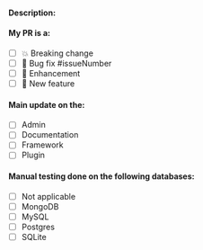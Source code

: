 <!-- ⚠️ Your PR title will appear in the changelogs please make it short detailed and understandable for all. -->

<!-- Write a short description of what your PR does and link the concerned issues of your update. -->
<!-- ⚠️ Please link issue(s) you close / fix by using GitHub keywords https://help.github.com/articles/closing-issues-using-keywords/ !-->
#### Description:



<!-- Uncomment the correct contribution type. !-->

#### My PR is a:
- [ ] 💥 Breaking change
- [ ] 🐛 Bug fix #issueNumber
- [ ] 💅 Enhancement
- [ ] 🚀 New feature

#### Main update on the:
- [ ] Admin
- [ ] Documentation
- [ ] Framework
- [ ] Plugin

<!-- Please note that all databases should be tested and confirmed to be working prior to the PR being merged. -->
#### Manual testing done on the following databases:
- [ ] Not applicable
- [ ] MongoDB
- [ ] MySQL
- [ ] Postgres
- [ ] SQLite
